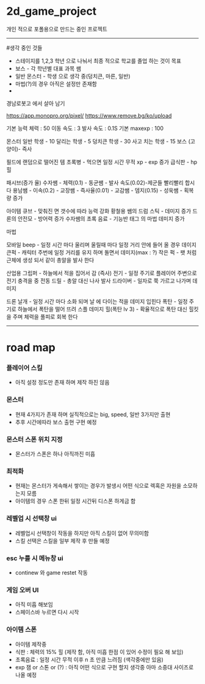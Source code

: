 # 2d_game_project

개인 적으로 포폴용으로 만드는 중인 프로젝트

* * *
#생각 중인 것들

- 스테이지를 1,2,3 학년 으로 나눠서 최종 적으로 학교를 졸업 하는 것이 목표
- 보스 - 각 학년별 대표 과목 쌤
- 일반 몬스터 - 학생 으로 생각 중(덩치큰, 마른, 일반)
- 마법(?)의 경우 아직은 설정만 존재함
- 
경남로봇고 에서 살아 남기

https://app.monopro.org/pixel/
https://www.remove.bg/ko/upload

기본 능력
체력 : 50
이동 속도 : 3
발사 속도 : 0.1S
기본 maxexp : 100 


몬스터
일반 학생 - 10
달리는 학생  - 5
덩치큰 학생 - 30
사고 치는 학생 - 15
보스 (고양이)- 즉사


필드에 랜덤으로 떨어진 템
초록병 - 먹으면 일정 시간 무적
xp - exp 증가
급식판 - hp힐


패시브(증가 율)
수자쌤 - 체력(0.1) - 
동균쌤 - 발사 속도(0.02)-제군들 빨리빨리 합시다
용남쌤 - 이속(0.2) - 
교장쌤 - 즉사율(0.01) - 
교감쌤 - 뎀지(0.15) -
성욱쌤 - 획복량 증가  

아이템
큐브 - 맞춰진 면 갯수에 따라 능력 강화
황철용 쌤의 드럼 스틱 - 데미지 증가
드론의 안전모 - 방어력 증가
수자쌤의 초록 음료 - 기능반 태그 의 마법 데미지 증가


마법


모바일
beep - 일정 시간 마다 울리며 울릴때 마다 일정 거리 안에 들어 올 경우 데이지
큰퍽 - 캐릭터 주번에 일정 거리를 유지 하며 돌면서 데미지(max : ?)
작은 퍽 - 팻 처럼 근체에 생성 되서 같이 총알을 발사 한다

산업용
그립퍼 - 하늘에서 적을 집어서 감 (즉사)
전기 - 일정 주기로 플레이어 주변으로 전기 충격을 중 
전동 드릴 - 총알 대신 나사 발사
드라이버 - 일자로 쭉 가르고 나가며 데미지


드론
날개 - 일정 시간 마다 소화 되며 날 에 다이는 적을 데미지 입힌다
폭탄 - 일정 주기로 하늘에서 폭탄을 떨어 뜨려 스플 데미지
힐(폭탄 lv 3) - 확율적으로 폭탄 대신 힐킷을 주며 체력을 풀피로 회복 한다



* * *
# road map

### 플레이어 스킬
- 아직 설정 정도만 존재 하며 제작 하진 않음

### 몬스터
- 현재 4가지가 존재 하며 실직적으로는 big, speed, 일반 3가지만 출현
- 추후 시간에따라 보스 출현 구현 예정

### 몬스터 스폰 위치 지정
- 몬스터가 스폰은 하나 아직까진 미흡

### 최적화
- 현재는 몬스터가 게속해서 쌓이는 경우가 발생시 어떤 식으로 렉혹은 자원을 소모하는지 모름
- 아이템의 경우 스폰 한뒤 일정 시간뒤 디스폰 하게금 함

### 레벨업 시 선택창 ui
- 레벨업시 선택창이 작동을 하지만 아직 스킬이 없어 무의미함
- 스킬 선택은 스킬을 일부 제작 후 만들 예정

### esc 누를 시 메뉴창 ui
- continew 와 game restet 작동

### 게임 오버 UI
- 아직 미흡 해보임
- 스페이스바 누르면 다시 시작

### 아이템 스폰
- 아이템 제작중
- 식판 : 체력의 15% 힐 (제작 함, 아직 미흡 한점 이 있어 수정이 필요 해 보임)
- 초록음료 : 일정 시간 무적 이후 n 초 만큼 느려짐 (색각중에만 있음)
- exp 잼 or 스톤 or (?) : 아직 어떤 식으로 구현 할지 생각중 아마 소중대 사이즈로 나올 예정
